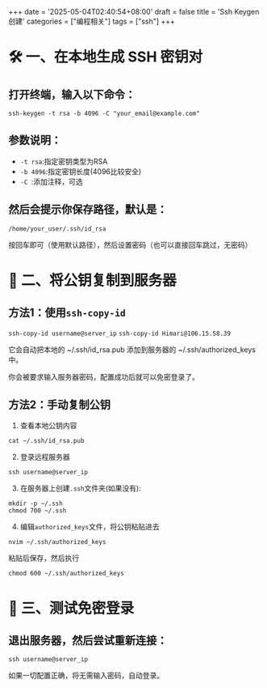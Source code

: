 +++
date = '2025-05-04T02:40:54+08:00'
draft = false
title = 'Ssh Keygen创建'
categories = ["编程相关"]
tags = ["ssh"]
+++
# 🛠️ 一、在本地生成 SSH 密钥对
## 打开终端，输入以下命令：
~~~
ssh-keygen -t rsa -b 4096 -C "your_email@example.com"
~~~
## 参数说明：
- `-t rsa`:指定密钥类型为RSA
- `-b 4096`:指定密钥长度(4096比较安全)
- `-C `:添加注释，可选
## 然后会提示你保存路径，默认是：
`/home/your_user/.ssh/id_rsa`

按回车即可（使用默认路径），然后设置密码（也可以直接回车跳过，无密码）

# 📂 二、将公钥复制到服务器
## 方法1：使用`ssh-copy-id`
`ssh-copy-id username@server_ip`
`ssh-copy-id Himari@106.15.58.39`

它会自动把本地的 ~/.ssh/id_rsa.pub 添加到服务器的 ~/.ssh/authorized_keys 中。

你会被要求输入服务器密码，配置成功后就可以免密登录了。

## 方法2：手动复制公钥
1. 查看本地公钥内容
```
cat ~/.ssh/id_rsa.pub
```
2. 登录远程服务器
```
ssh username@server_ip
```
3. 在服务器上创建`.ssh`文件夹(如果没有):
```
mkdir -p ~/.ssh
chmod 700 ~/.ssh
```
4. 编辑`authorized_keys`文件，将公钥粘贴进去
```
nvim ~/.ssh/authorized_keys
```
粘贴后保存，然后执行
```
chmod 600 ~/.ssh/authorized_keys
```
# 🔐 三、测试免密登录
## 退出服务器，然后尝试重新连接：
```
ssh username@server_ip
```
如果一切配置正确，将无需输入密码，自动登录。
